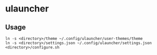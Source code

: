 # ulauncher

## Usage

```
ln -s <directory>/theme ~/.config/ulauncher/user-themes/theme
ln -s <directory>/settings.json ~/.config/ulauncher/settings.json
<directory>/configure.sh
```
